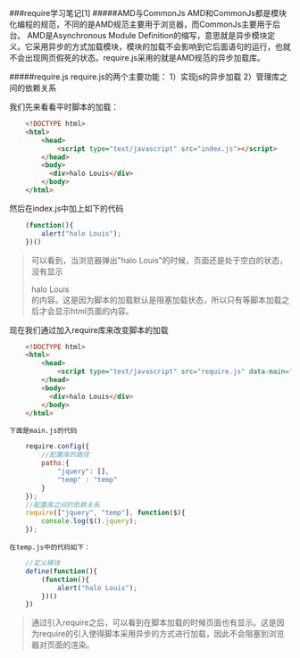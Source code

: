 ###require学习笔记[1]
#####AMD与CommonJs
AMD和CommonJs都是模块化编程的规范，不同的是AMD规范主要用于浏览器，而CommonJs主要用于后台。
AMD是Asynchronous Module Definition的缩写，意思就是异步模块定义。它采用异步的方式加载模块，模块的加载不会影响到它后面语句的运行，也就不会出现网页假死的状态。require.js采用的就是AMD规范的异步加载库。

#####require.js
require.js的两个主要功能：
1）实现js的异步加载
2）管理库之间的依赖关系

我们先来看看平时脚本的加载：
```HTML
	<!DOCTYPE html>
	<html>
	    <head>
	        <script type="text/javascript" src="index.js"></script>
	    </head>
	    <body>
	      <div>halo Louis</div>
	    </body>
	</html>
```
  然后在index.js中加上如下的代码
```JavaScript
	(function(){
		alert("halo Louis");
	})()
```
> 可以看到，当浏览器弹出"halo Louis"的时候，页面还是处于空白的状态，没有显示<div>halo Louis</div>的内容。这是因为脚本的加载默认是阻塞加载状态，所以只有等脚本加载之后才会显示html页面的内容。

现在我们通过加入require库来改变脚本的加载
```HTML
	<!DOCTYPE html>
	<html>
	    <head>
	        <script type="text/javascript" src="require.js" data-main="main"></script>
	    </head>
	    <body>
	      <div>halo Louis</div>
	    </body>
	</html>
```
	下面是main.js的代码
```JavaScript
	require.config({
		//配置库的路径
		paths:{
			"jquery": [],
			"temp" : "temp"
		}
	});
	//配置库之间的依赖关系
	require(["jquery", "temp"], function($){
		console.log($().jquery);
	});
```
	在temp.js中的代码如下：
```JavaScript
	//定义模块
	define(function(){
		(function(){
			alert("halo Louis");
		})()
	})
```
> 通过引入require之后，可以看到在脚本加载的时候页面也有显示。这是因为require的引入使得脚本采用异步的方式进行加载，因此不会阻塞到浏览器对页面的渲染。
